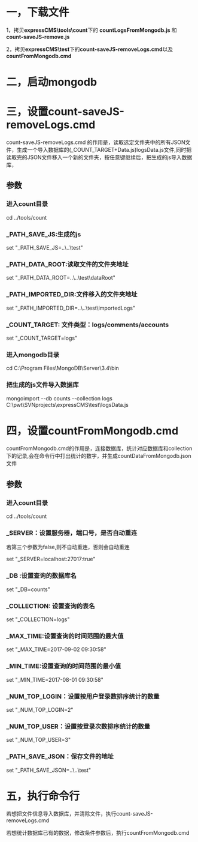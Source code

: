 # 一，下载文件
1，拷贝**expressCMS\tools\count**下的
**countLogsFromMongodb.js**
和
**count-saveJS-remove.js**

2，拷贝**expressCMS\test**下的**count-saveJS-removeLogs.cmd**以及 **countFromMongodb.cmd**
# 二，启动mongodb

# 三，设置count-saveJS-removeLogs.cmd
count-saveJS-removeLogs.cmd 的作用是，读取选定文件夹中的所有JSON文件，生成一个导入数据库的(\_COUNT\_TARGET+Data.js)logsData.js文件,同时把读取完的JSON文件移入一个新的文件夹，按任意键继续后，把生成的js导入数据库，

## 参数

### 进入count目录
cd ../tools/count
### \_PATH\_SAVE\_JS:生成的js
set "\_PATH\_SAVE_JS=..\\..\\test"

### \_PATH\_DATA\_ROOT:读取文件的文件夹地址
set "\_PATH\_DATA\_ROOT=..\\..\\test\dataRoot"

### \_PATH\_IMPORTED\_DIR:文件移入的文件夹地址
set "\_PATH\_IMPORTED\_DIR=..\\..\\test\\importedLogs"

### \_COUNT\_TARGET: 文件类型：logs/comments/accounts
set "\_COUNT\_TARGET=logs"



### 进入mongodb目录
cd C:\Program Files\MongoDB\Server\3.4\bin 

### 把生成的js文件导入数据库
mongoimport --db counts --collection logs  C:\pwt\SVNprojects\expressCMS\test\logsData.js

# 四，设置countFromMongodb.cmd

countFromMongodb.cmd的作用是，连接数据库，统计对应数据库和collection下的记录,会在命令行中打出统计的数字，并生成countDataFromMongodb.json文件

## 参数
### 进入count目录
cd ../tools/count

### \_SERVER：设置服务器，端口号，是否自动重连
若第三个参数为false,则不自动重连，否则会自动重连

set "\_SERVER=localhost:27017:true"


###  \_DB :设置查询的数据库名
set "\_DB=counts"
### \_COLLECTION: 设置查询的表名
set "\_COLLECTION=logs"


### \_MAX_TIME:设置查询的时间范围的最大值
set "\_MAX\_TIME=2017-09-02 09:30:58"
### \_MIN_TIME:设置查询的时间范围的最小值
set "\_MIN\_TIME=2017-08-01 09:30:58"

### \_NUM\_TOP\_LOGIN：设置按用户登录数排序统计的数量
set "\_NUM\_TOP_LOGIN=2"

### \_NUM\_TOP\_USER：设置按登录次数排序统计的数量
set "\_NUM\_TOP\_USER=3"

### \_PATH\_SAVE\_JSON：保存文件的地址
set "\_PATH\_SAVE\_JSON=..\\..\\test"

# 五，执行命令行
若想把文件信息导入数据库，并清除文件，执行count-saveJS-removeLogs.cmd

若想统计数据库已有的数据，修改条件参数后，执行countFromMongodb.cmd